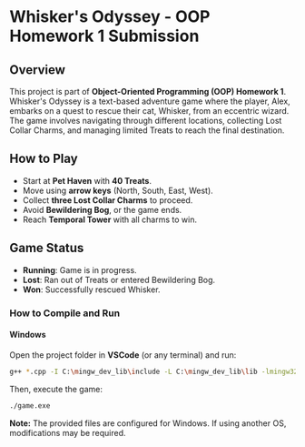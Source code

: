 # **Whisker's Odyssey - OOP Homework 1 Submission**  

## **Overview**  
This project is part of **Object-Oriented Programming (OOP) Homework 1**. Whisker's Odyssey is a text-based adventure game where the player, Alex, embarks on a quest to rescue their cat, Whisker, from an eccentric wizard. The game involves navigating through different locations, collecting Lost Collar Charms, and managing limited Treats to reach the final destination.  

## **How to Play**  
- Start at **Pet Haven** with **40 Treats**.  
- Move using **arrow keys** (North, South, East, West).  
- Collect **three Lost Collar Charms** to proceed.  
- Avoid **Bewildering Bog**, or the game ends.  
- Reach **Temporal Tower** with all charms to win.  

## **Game Status**  
- **Running**: Game is in progress.  
- **Lost**: Ran out of Treats or entered Bewildering Bog.  
- **Won**: Successfully rescued Whisker.

### How to Compile and Run  

#### Windows  
Open the project folder in **VSCode** (or any terminal) and run:  
```sh
g++ *.cpp -I C:\mingw_dev_lib\include -L C:\mingw_dev_lib\lib -lmingw32 -lSDL2main -lSDL2 -lSDL2_image -lSDL2_mixer -o game.exe
```
Then, execute the game:  
```sh
./game.exe
```

**Note:** The provided files are configured for Windows. If using another OS, modifications may be required.
